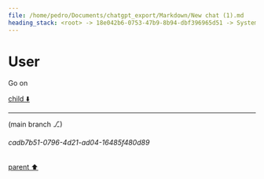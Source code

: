 ```yaml
---
file: /home/pedro/Documents/chatgpt_export/Markdown/New chat (1).md
heading_stack: <root> -> 18e042b6-0753-47b9-8b94-dbf396965d51 -> System -> 705df361-3567-44f4-ad9c-70bb5d82744c -> System -> aaa29996-ddf3-403a-a4bb-fdfc7ef52d1a -> User -> 29be782a-5014-4a86-af90-9005dfcedffd -> Assistant -> Naive Implementation -> LRU Cached Version -> 1b9602eb-4a57-4178-bdd7-e7b55fca4a3b -> Assistant -> 7a2ff30b-7f64-44c1-9cf3-ce1be5a8528d -> Tool -> da282554-170d-416f-9f9d-d980cbed2faa -> Assistant -> Tolerant LRU Cache Implementation -> b712a863-6a4b-4b23-85ee-109191da28fa -> Assistant -> 5663a5e3-9e34-4b5d-b20e-2a69ee6dcc7a -> Tool -> 0dfe1cb7-16b8-48fe-8058-9a3cd43dfeec -> Assistant -> Benchmarking -> 6a015b36-32b5-407d-b23e-1ca689cf3200 -> Assistant -> 84651923-f448-4370-8451-cabc45f4c360 -> Tool -> 6d250cf1-e160-4db9-a806-517164fd8aea -> Assistant -> 10182347-e97a-49d4-83de-865d8a7b8104 -> Assistant -> aaa2b100-8b2b-41ef-b5df-9c1650a616c3 -> User
---
```

# User

Go on

[child ⬇️](#cadb7b51-0796-4d21-ad04-16485f480d89)

---

(main branch ⎇)
###### cadb7b51-0796-4d21-ad04-16485f480d89
[parent ⬆️](#aaa2b100-8b2b-41ef-b5df-9c1650a616c3)
